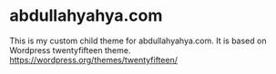 # abdullahyahya.com
This is my custom child theme for abdullahyahya.com. It is based on Wordpress twentyfifteen theme.
https://wordpress.org/themes/twentyfifteen/
